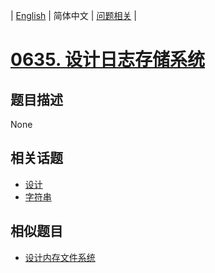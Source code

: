 
| [English](README_EN.md) | 简体中文 | [问题相关](QUESTION.md) |
# [0635. 设计日志存储系统](https://leetcode-cn.com/problems/design-log-storage-system/)
## 题目描述
None
## 相关话题
- [设计](https://leetcode-cn.com/tag/design)
- [字符串](https://leetcode-cn.com/tag/string)
## 相似题目
- [设计内存文件系统](../0588/README.md)
